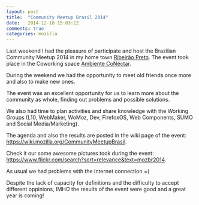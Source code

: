```yaml
---
layout: post
title:  "Community Meetup Brazil 2014"
date:   2014-12-18 15:03:22
comments: true
categories: mozilla
---
```


Last weekend I had the pleasure of participate and host the Brazilian Community Meetup 2014 in my home town [Ribeirão Preto](http://en.wikipedia.org/wiki/Ribeir%C3%A3o_Preto). The event took place in the Coworking space [Ambiente CoNéctar](http://www.ambienteconectar.com.br/).

During the weekend we had the opportunity to meet old friends once more and also to make new ones.

The event was an excellent opportunity for us to learn more about the community as whole, finding out problems and possible solutions.

We also had time to plan activities and share knowledge with the Working Groups (L10, WebMaker, WoMoz, Dev, FirefoxOS, Web Components, SUMO and Social Media/Marketing).

The agenda and also the results are posted in the wiki page of the event: <https://wiki.mozilla.org/CommunityMeetupBrasil>.

Check it our some awesome pictures took during the event: <https://www.flickr.com/search?sort=relevance&text=mozbr2014>.

As usual we had problems with the Internet connection =(

Despite the lack of capacity for definitions and the difficulty to accept different oppinions, IMHO the results of the event were good and a great year is coming!

